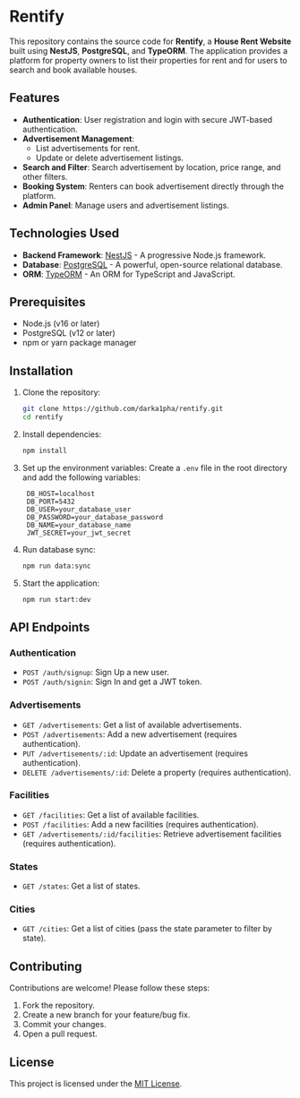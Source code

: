 # Rentify

This repository contains the source code for **Rentify**, a **House Rent Website** built using **NestJS**, **PostgreSQL**, and **TypeORM**. The application provides a platform for property owners to list their properties for rent and for users to search and book available houses.

## Features

- **Authentication**: User registration and login with secure JWT-based authentication.
- **Advertisement Management**:
  - List advertisements for rent.
  - Update or delete advertisement listings.
- **Search and Filter**: Search advertisement by location, price range, and other filters.
- **Booking System**: Renters can book advertisement directly through the platform.
- **Admin Panel**: Manage users and advertisement listings.

## Technologies Used

- **Backend Framework**: [NestJS](https://nestjs.com/) - A progressive Node.js framework.
- **Database**: [PostgreSQL](https://www.postgresql.org/) - A powerful, open-source relational database.
- **ORM**: [TypeORM](https://typeorm.io/) - An ORM for TypeScript and JavaScript.

## Prerequisites

- Node.js (v16 or later)
- PostgreSQL (v12 or later)
- npm or yarn package manager

## Installation

1. Clone the repository:

   ```bash
   git clone https://github.com/darka1pha/rentify.git
   cd rentify
   ```

2. Install dependencies:

   ```bash
   npm install
   ```

3. Set up the environment variables:
   Create a `.env` file in the root directory and add the following variables:

   ```env
    DB_HOST=localhost
    DB_PORT=5432
    DB_USER=your_database_user
    DB_PASSWORD=your_database_password
    DB_NAME=your_database_name
    JWT_SECRET=your_jwt_secret
   ```

4. Run database sync:

   ```bash
   npm run data:sync
   ```

5. Start the application:

   ```bash
   npm run start:dev
   ```

## API Endpoints

### Authentication

- `POST /auth/signup`: Sign Up a new user.
- `POST /auth/signin`: Sign In and get a JWT token.

### Advertisements

- `GET /advertisements`: Get a list of available advertisements.
- `POST /advertisements`: Add a new advertisement (requires authentication).
- `PUT /advertisements/:id`: Update an advertisement (requires authentication).
- `DELETE /advertisements/:id`: Delete a property (requires authentication).

### Facilities

- `GET /facilities`: Get a list of available facilities.
- `POST /facilities`: Add a new facilities (requires authentication).
- `GET /advertisements/:id/facilities`: Retrieve advertisement facilities (requires authentication).

### States

- `GET /states`: Get a list of states.

### Cities

- `GET /cities`: Get a list of cities (pass the state parameter to filter by state).

## Contributing

Contributions are welcome! Please follow these steps:

1. Fork the repository.
2. Create a new branch for your feature/bug fix.
3. Commit your changes.
4. Open a pull request.

## License

This project is licensed under the [MIT License](LICENSE).
